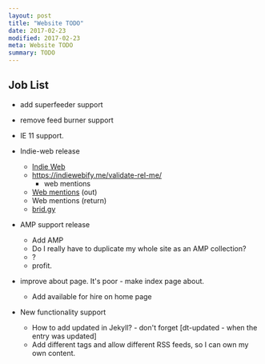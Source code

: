 ```yaml
---
layout: post
title: "Website TODO"
date: 2017-02-23
modified: 2017-02-23
meta: Website TODO
summary: TODO
---
```


## Job List

* add superfeeder support
* remove feed burner support
* IE 11 support.

* Indie-web release
    * [Indie Web](http://indiewebify.me/#send-webmentions)
    * https://indiewebify.me/validate-rel-me/
        * web mentions
    * [Web mentions](https://indieweb.org/Webmention) (out)
    * Web mentions (return)
    * [brid.gy](https://brid.gy/about)

* AMP support release
    * Add AMP
    * Do I really have to duplicate my whole site as an AMP collection?
    * ?
    * profit.

* improve about page. It's poor - make index page about.
    * Add available for hire on home page

* New functionality support
    * How to add updated in Jekyll? - don't forget [dt-updated - when the entry was updated]
    * Add different tags and allow different RSS feeds, so I can own my own content.
